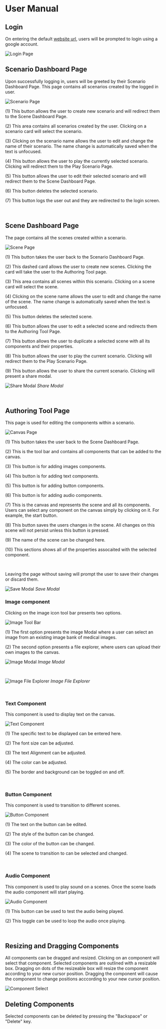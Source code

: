 # User Manual


## Login

On entering the default [website url](https://vps-uoa.netlify.app), users will be prompted to login using a google account.

![Login Page](images/loginPage.png)
<br>

## Scenario Dashboard Page

Upon successfully logging in, users will be greeted by their Scenario Dashboard Page. This page contains all scenarios created by the logged in user.

![Scenario Page](images/scenarioPage.png)

(1) This button allows the user to create new scenario and will redirect them to the Scene Dashboard Page.

(2) This area contains all scenarios created by the user. Clicking on a scenario card will select the scenario.

(3) Clicking on the scenario name allows the user to edit and change the name of their scenario. The name change is automatically saved when the text is unfocused.

(4) This button allows the user to play the currently selected scenario. Clicking will redirect them to the Play Scenario Page.

(5) This button allows the user to edit their selected scenario and will redirect them to the Scene Dashboard Page.

(6) This button deletes the selected scenario.

(7) This button logs the user out and they are redirected to the login screen.

<br>

## Scene Dashboard Page

The page contains all the scenes created within a scenario.

![Scene Page](images/scenePage.png)

(1) This button takes the user back to the Scenario Dashboard Page.

(2) This dashed card allows the user to create new scenes. Clicking the card will take the user to the Authoring Tool page.

(3) This area contains all scenes within this scenario. Clicking on a scene card will select the scene.

(4) Clicking on the scene name allows the user to edit and change the name of the scene. The name change is automatically saved when the text is unfocused.

(5) This button deletes the selected scene.

(6) This button allows the user to edit a selected scene and redirects them to the Authoring Tool Page.

(7) This button allows the user to duplicate a selected scene with all its components and their properties.

(8) This button allows the user to play the current scenario. Clicking will redirect them to the Play Scenario Page.

(9) This button allows the user to share the current scenario. Clicking will present a share modal.

![Share Modal](images/shareModal.png)
*Share Modal*

<br>

## Authoring Tool Page

This page is used for editing the components within a scenario.

![Canvas Page](images/canvasPage.png)

(1) This button takes the user back to the Scene Dashboard Page.

(2) This is the tool bar and contains all components that can be added to the canvas.

(3) This button is for adding images components.

(4) This button is for adding text components.

(5) This button is for adding button components.

(6) This button is for adding audio components.

(7) This is the canvas and represents the scene and all its components. Users can select any component on the canvas simply by clicking on it. For example, the start button.

(8) This button saves the users changes in the scene. All changes on this scene will not persist unless this button is pressed.

(9) The name of the scene can be changed here.

(10) This sections shows all of the properties assocaited with the selected component.

<br>

Leaving the page without saving will prompt the user to save their changes or discard them.

![Save Modal](images/saveModal.png)
*Save Modal*
<br>

### Image component

Clicking on the image icon tool bar presents two options.

![Image Tool Bar](images/imageToolBar.png)

(1) The first option presents the image Modal where a user can select an image from an existing image bank of medical images.

(2) The second option presents a file explorer, where users can upload their own images to the canvas.

![Image Modal](images/imageModal.png)
*Image Modal*

<br>

![Image File Explorer](images/imageFileExplorer.png)
*Image File Explorer*

<br>

### Text Component
This component is used to display text on the canvas.

![Text Component](images/textComponent.png)

(1) The specific text to be displayed can be entered here.

(2) The font size can be adjusted.

(3) The text Alignment can be adjusted.

(4) The color can be adjusted.

(5) The border and background can be toggled on and off.

<br>

### Button Component
This component is used to transition to different scenes.

![Button Component](images/buttonComponent.png)

(1) The text on the button can be edited.

(2) The style of the button can be changed.

(3) The color of the button can be changed.

(4) The scene to transition to can be selected and changed.

<br>

### Audio Component
This component is used to play sound on a scenes. Once the scene loads the audio component will start playing.

![Audio Component](images/audioComponent.png)

(1) This button can be used to test the audio being played.

(2) This toggle can be used to loop the audio once playing.

<br>

## Resizing and Dragging Components
All components can be dragged and resized. Clicking on an component will select that component. Selected components are outlined with a resizable box. Dragging on dots of the resizeable box will resize the component according to your new cursor position. Dragging the component will cause the component to change positions acccording to your new cursor position. 

![Component Select](images/componentSelect.png)

## Deleting Components
Selected components can be deleted by pressing the "Backspace" or "Delete" key.






